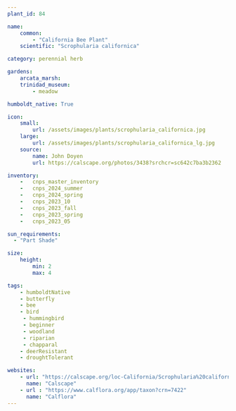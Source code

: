 ```yaml
---
plant_id: 84

name: 
    common: 
        - "California Bee Plant"    
    scientific: "Scrophularia californica" 

category: perennial herb

gardens: 
    arcata_marsh:
    trinidad_museum:
        - meadow

humboldt_native: True

icon: 
    small: 
        url: /assets/images/plants/scrophularia_californica.jpg
    large: 
        url: /assets/images/plants/scrophularia_californica_lg.jpg
    source: 
        name: John Doyen 
        url: https://calscape.org/photos/3438?srchcr=sc642c7ba3b2362

inventory: 
    -   cnps_master_inventory
    -   cnps_2024_summer
    -   cnps_2024_spring
    -   cnps_2023_10
    -   cnps_2023_fall
    -   cnps_2023_spring
    -   cnps_2023_05 

sun_requirements:
  - "Part Shade"

size:
    height: 
        min: 2
        max: 4

tags:
    - humboldtNative
    - butterfly
    - bee
    - bird
     - hummingbird 
     - beginner
     - woodland
     - riparian
     - chapparal
    - deerResistant
    - droughtTolerant 

websites:
    - url: "https://calscape.org/loc-California/Scrophularia%20californica%20(Bee%20Plant)"
      name: "Calscape"
    - url : "https://www.calflora.org/app/taxon?crn=7422"
      name: "Calflora"
---
```

